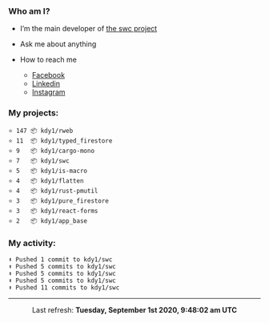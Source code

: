 ### Who am I?

- I’m the main developer of [the swc project](https://github.com/swc-project/swc)

- Ask me about anything

- How to reach me
  - [Facebook](https://www.facebook.com/profile.php?id=100024888122318)
  - [Linkedin](https://www.linkedin.com/in/kdy1/)
  - [Instagram](https://www.instagram.com/kdy1123/)

### My projects:

```
⭐️ 147 📦 kdy1/rweb
⭐️ 11  📦 kdy1/typed_firestore
⭐️ 9   📦 kdy1/cargo-mono
⭐️ 7   📦 kdy1/swc
⭐️ 5   📦 kdy1/is-macro
⭐️ 4   📦 kdy1/flatten
⭐️ 4   📦 kdy1/rust-pmutil
⭐️ 3   📦 kdy1/pure_firestore
⭐️ 3   📦 kdy1/react-forms
⭐️ 2   📦 kdy1/app_base
```

### My activity:

```
⬆️ Pushed 1 commit to kdy1/swc
⬆️ Pushed 5 commits to kdy1/swc
⬆️ Pushed 5 commits to kdy1/swc
⬆️ Pushed 5 commits to kdy1/swc
⬆️ Pushed 11 commits to kdy1/swc
```

------------
<p align="center">Last refresh: <b>Tuesday, September 1st 2020, 9:48:02 am UTC</b></p>